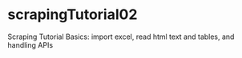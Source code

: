# scrapingTutorial02
Scraping Tutorial Basics: import excel, read html text and tables, and handling APIs
